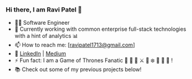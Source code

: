 ### Hi there, I am Ravi Patel 👋

<!--
**RaviPatel1713/RaviPatel1713** is a ✨ _special_ ✨ repository because its `README.md` (this file) appears on your GitHub profile. -->

- 👨‍💻 Software Engineer
- 🌱 Currently working with common enterprise full-stack technologies with a hint of analytics 📊
- 📫 How to reach me: [ravipatel1713@gmail.com]
- 🔗 [LinkedIn](https://www.linkedin.com/in/rp1713/) | [Medium](https://medium.com/@rp001713)
- ⚡ Fun fact: I am a Game of Thrones Fanatic 👸 👑 🐉 ⚔ 🦁 ❄️ 🍷 🤴 🏹 !
- 📚 Check out some of my previous projects below!

<!-- - 🌐 [Personal Website](https://www.example.com) -->

